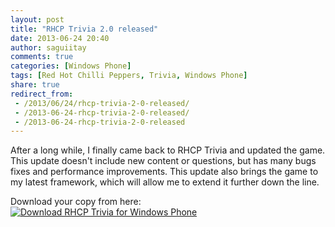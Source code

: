 ```yaml
---
layout: post
title: "RHCP Trivia 2.0 released"
date: 2013-06-24 20:40
author: saguiitay
comments: true
categories: [Windows Phone]
tags: [Red Hot Chilli Peppers, Trivia, Windows Phone]
share: true
redirect_from:
 - /2013/06/24/rhcp-trivia-2-0-released/
 - /2013-06-24-rhcp-trivia-2-0-released/
 - /2013-06-24-rhcp-trivia-2-0-released
---
```

After a long while, I finally came back to RHCP Trivia and updated the game. This update doesn't include new content or questions,
but has many bugs fixes and performance improvements. This update also brings the game to my latest framework, which will allow me to extend it further down the line.

Download your copy from here: [![Download RHCP Trivia for Windows Phone]({{site.url}}/images/download-en-med2.png "Download RHCP Trivia for Windows Phone")](http://www.windowsphone.com/s?appid=2f14c3c6-7e09-4424-8597-8e6befceecfc)
